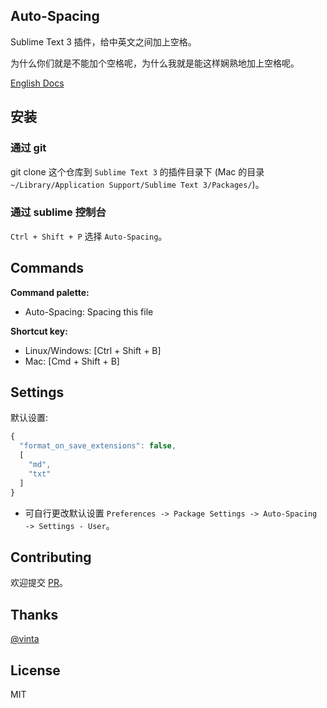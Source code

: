 ## Auto-Spacing

Sublime Text 3 插件，给中英文之间加上空格。

为什么你们就是不能加个空格呢，为什么我就是能这样娴熟地加上空格呢。

[English Docs](./README.md)

## 安装

### 通过 git

git clone 这个仓库到 `Sublime Text 3` 的插件目录下 (Mac 的目录 `~/Library/Application Support/Sublime Text 3/Packages/`)。

### 通过 sublime 控制台

`Ctrl + Shift + P` 选择  `Auto-Spacing`。

## Commands
**Command palette:**

- Auto-Spacing: Spacing this file

**Shortcut key:**

* Linux/Windows: [Ctrl + Shift + B]
* Mac: [Cmd + Shift + B]


## Settings

默认设置:

```javascript
{
  "format_on_save_extensions": false,
  [
    "md",
    "txt"
  ]
}
```

* 可自行更改默认设置 `Preferences -> Package Settings -> Auto-Spacing -> Settings - User`。

## Contributing

欢迎提交 [PR](https://github.com/xwartz/auto-spacing/pulls)。

## Thanks

[@vinta](https://github.com/vinta/pangu.py)

## License

MIT
